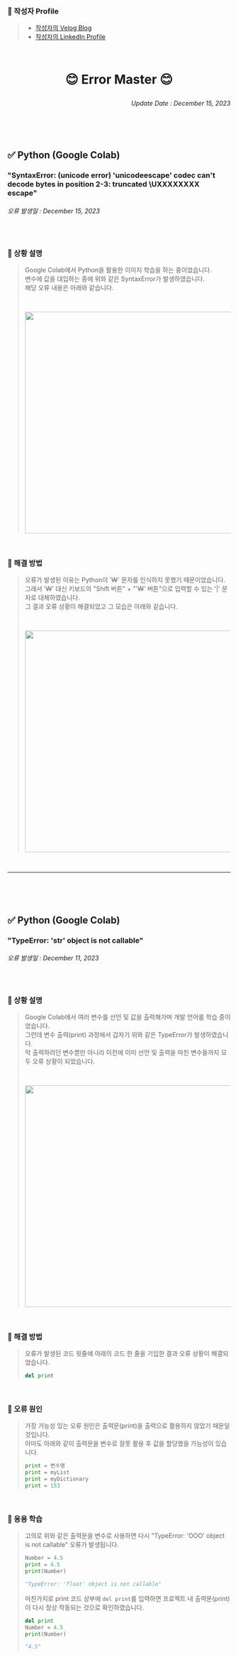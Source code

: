 ### 🎁 작성자 Profile
> - [작성자의 Velog Blog](https://velog.io/@kim-src/series)
> - [작성자의 LinkedIn Profile](https://www.linkedin.com/in/chang-seong-kim-7826142a0/)

<br/>

<!-- Name -->
# <p align = center>😊 Error Master 😊</p>
<!-- Update Date -->
###### <p align = right>Update Date : December 15, 2023</p>

<br/>
<br/>

<!-- Title -->
## ✅ Python (Google Colab)
### "SyntaxError: (unicode error) 'unicodeescape' codec can't decode bytes in position 2-3: truncated \UXXXXXXXX escape"
###### 오류 발생일 : December 15, 2023

<br/>

### 🔔 상황 설명
> Google Colab에서 Python을 활용한 이미지 학습을 하는 중이었습니다.  
> 변수에 값을 대입하는 중에 위와 같은 SyntaxError가 발생하였습니다.  
> 해당 오류 내용은 아래와 같습니다.  
> 
> <br/>
>
> <p align = "center"><img src = "https://github.com/Kim-src/Error/assets/150884526/90dc5b2e-d889-45e3-8d63-baf43d27b1cf" width = "500px"></p>

<br/>


### 📌 해결 방법
> 오류가 발생된 이유는 Python이 '~~W~~' 문자를 인식하지 못했기 때문이었습니다.  
> 그래서 '~~W~~' 대신 키보드의 "Shift 버튼" + "'~~W~~' 버튼"으로 입력할 수 있는 '|' 문자로 대체하였습니다.  
> 그 결과 오류 상황이 해결되었고 그 모습은 아래와 같습니다.  
> 
> <br/>
> 
> <p align = "center"><img src = "https://github.com/Kim-src/Error/assets/150884526/b143f626-ba1f-43fe-b43e-e53b0ad67460" width = "500px"></p>

<br/>

***

<br/>
<br/>
<br/>

<!-- Title -->
## ✅ Python (Google Colab)
### "TypeError: 'str' object is not callable"
###### 오류 발생일 : December 11, 2023

<br/>

### 🔔 상황 설명
> Google Colab에서 여러 변수를 선언 및 값을 출력해가며 개발 언어를 학습 중이었습니다.  
> 그런데 변수 출력(print) 과정에서 갑자기 위와 같은 TypeError가 발생하였습니다.  
> 막 출력하려던 변수뿐만 아니라 이전에 이미 선언 및 출력을 마친 변수들까지 모두 오류 상황이 되었습니다.  
> 
> <br/>
> 
> <p align = "center"><img src = "https://github.com/Kim-src/Errors/assets/150884526/c361ba6a-49bf-4aa1-9e0a-79aca87ac743" width = "500px"></p>

<br/>

### 📌 해결 방법
> 오류가 발생된 코드 윗줄에 아래의 코드 한 줄을 기입한 결과 오류 상황이 해결되었습니다.
>
> ``` Python
> del print
> ```

<br/>

### 📌 오류 원인
> 가장 가능성 있는 오류 원인은 출력문(print)을 출력으로 활용하지 않았기 때문일 것입니다.  
> 아마도 아래와 같이 출력문을 변수로 잘못 활용 후 값을 할당했을 가능성이 있습니다.  
> 
> ``` Python
> print = 변수명
> print = myList
> print = myDictionary
> print = 153
> ```

<br/>

### 🎁 응용 학습
> 고의로 위와 같은 출력문을 변수로 사용하면 다시 "TypeError: 'OOO' object is not callable" 오류가 발생됩니다.  
>
> ``` Python
> Number = 4.5
> print = 4.5
> print(Number)
>
> "TypeError: 'float' object is not callable"
> ```
> 
> 마찬가지로 print 코드 상부에 ```del print```를 입력하면 프로젝트 내 출력문(print)이 다시 정상 작동되는 것으로 확인하였습니다.
>
> ``` Python
> del print
> Number = 4.5
> print(Number)
>
> "4.5"
> ```

<br/>
<br/>
<br/>
